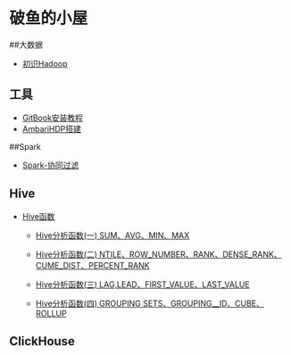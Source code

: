 # 破鱼的小屋

##大数据

*  [初识Hadoop](Content/Hadoop/初识Hadoop.md) 

## 工具

*  [GitBook安装教程](Content/学习/gitbook/GitBook安装教程.md) 
*  [AmbariHDP搭建](Content/Hadoop/Ambari/AmbariHDP搭建.md) 

##Spark

* [Spark-协同过滤](Content/spark/chapter1.md)

## Hive

* [Hive函数](Content/Hadoop/Hive/Hive函数.md) 

  * [Hive分析函数(一) SUM、AVG、MIN、MAX](Content/Hadoop/Hive/Hive分析函数1.md) 

  * [Hive分析函数(二) NTILE、ROW_NUMBER、RANK、DENSE_RANK、CUME_DIST、PERCENT_RANK](Content/Hadoop/Hive/Hive分析函数2.md) 

  * [Hive分析函数(三) LAG,LEAD、FIRST_VALUE、LAST_VALUE](Content/Hadoop/Hive/Hive分析函数3.md) 

  * [Hive分析函数(四) GROUPING SETS、GROUPING__ID、CUBE、ROLLUP](Content/Hadoop/Hive/Hive分析函数4.md) 

    

## ClickHouse

